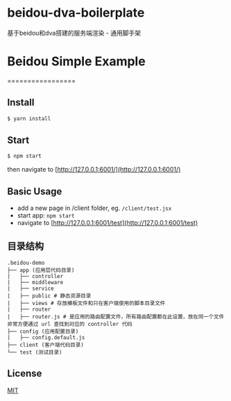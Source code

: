 # beidou-dva-boilerplate

基于beidou和dva搭建的服务端渲染 - 通用脚手架

# Beidou Simple Example

=================

## Install

```bash
$ yarn install
```

## Start

```bash
$ npm start
```

then navigate to [http://127.0.0.1:6001/](http://127.0.0.1:6001/)

## Basic Usage

* add a new page in /client folder, eg. `/client/test.jsx`
* start app: `npm start`
* navigate to [http://127.0.0.1:6001/test](http://127.0.0.1:6001/test)

## 目录结构

```
.beidou-demo
├── app (应用层代码目录)
|   ├── controller
|   ├── middleware
|   ├── service
|   ├── public # 静态资源目录
|   ├── views # 存放模板文件和只在客户端使用的脚本目录文件
|   ├── router
|   ├── router.js # 是应用的路由配置文件，所有路由配置都在此设置，放在同一个文件非常方便通过 url 查找到对应的 controller 代码
├── config (应用配置目录)
|   ├── config.default.js
├── client (客户端代码目录)
└── test (测试目录)
```

## License

[MIT](LICENSE)

